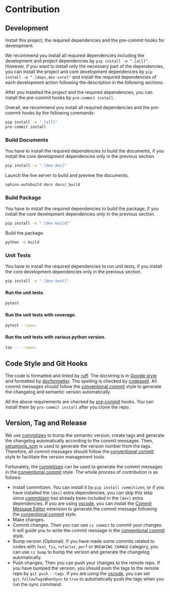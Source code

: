 # Contribution

## Development

Install this project, the required dependencies and the pre-commit hooks for development.

We recommend you install all required dependencies including the development and project dependencies by `pip install -e ".[all]"`. However, if you want to install only the necessary part of the dependencies, you can install the project and core development dependencies by `pip install -e ".[deps,dev-core]"` and install the required dependencies of each development action following the description in the following sections.

After you installed the project and the required dependencies, you can install the pre-commit hooks by `pre-commit install`.

Overall, we recommend you install all required dependencies and the pre-commit hooks by the following commands:

```bash
pip install -e ".[all]"
pre-commit install
```

### Build Documents

You have to install the required dependencies to build the documents, if you install the core development dependencies only in the previous section.

```bash
pip install -e ".[dev-doc]"
```

Launch the live server to build and preview the documents.

```bash
sphinx-autobuild docs docs/_build
```

### Build Package

You have to install the required dependencies to build the package, if you install the core development dependencies only in the previous section.

```bash
pip install -e ".[dev-build]"
```

Build the package.

```bash
python -m build
```

### Unit Tests

You have to install the required dependencies to run unit tests, if you install the core development dependencies only in the previous section.

```bash
pip install -e ".[dev-test]"
```

#### Run the unit tests.

```bash
pytest
```

#### Run the unit tests with coverage.

```bash
pytest --cov=.
```

#### Run the unit tests with various python version.

```bash
tox -- --cov=.
```

## Code Style and Git Hooks

The code is formatted and linted by [ruff](https://github.com/astral-sh/ruff). The docstring is in [Google style](https://sphinxcontrib-napoleon.readthedocs.io/en/latest/example_google.html) and formatted by [docformatter](https://github.com/PyCQA/docformatter). The spelling is checked by [codespell](https://github.com/codespell-project/codespell). All commit messages should follow the [conventional commit](https://www.conventionalcommits.org/en/v1.0.0/) style to generate the changelog and semantic version automatically.

All the above requirements are checked by [pre-commit](https://pre-commit.com/) hooks. You can install them by `pre-commit install` after you clone the repo.

## Version, Tag and Release

We use [commitizen](https://github.com/commitizen-tools/commitizen) to bump the semantic version, create tags and generate the changelog automatically according to the commit messages. Then, [setuptools_scm](https://github.com/pypa/setuptools_scm) is used to generate the version number from the tags. Therefore, all commit messages should follow the [conventional commit](https://www.conventionalcommits.org/en/v1.0.0/) style to facilitate the version management tools.

Fortunately, the [commitizen](https://github.com/commitizen-tools/commitizen) can be used to generate the commit messages in the [conventional commit](https://www.conventionalcommits.org/en/v1.0.0/) style. The whole process of contribution is as follows:

- Install commitizen. You can install it by `pip install commitizen`, or if you have installed the `[dev]` extra dependencies, you can skip this step since [commitizen](https://github.com/commitizen-tools/commitizen) has already been included in the `[dev]` extra dependencies. If you are using [vscode](https://code.visualstudio.com/), you can install the [Commit Message Editor](https://marketplace.visualstudio.com/items?itemName=adam-bender.commit-message-editor) extension to generate the commit message following the [conventional commit](https://www.conventionalcommits.org/en/v1.0.0/) style.
- Make changes.
- Commit changes. Then you can use `cz commit` to commit your changes. It will guide you to write the commit message in the [conventional commit](https://www.conventionalcommits.org/en/v1.0.0/) style.
- Bump version (Optional). If you have made some commits related to codes with `feat`, `fix`, `refactor`, `perf` or `BREAKING CHANGE` category, you can use `cz bump` to bump the version and generate the changelog automatically.
- Push changes. Then you can push your changes to the remote repo. If you have bumped the version, you should push the tags to the remote repo by `git push --tags`. If you are using the [vscode](https://code.visualstudio.com/), you can set `git.followTagsWhenSync` to `true` to automatically push the tags when you run the sync command.
